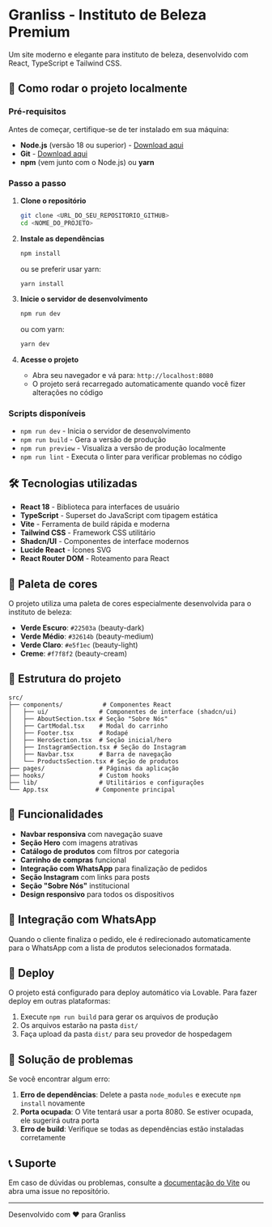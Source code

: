 
# Granliss - Instituto de Beleza Premium

Um site moderno e elegante para instituto de beleza, desenvolvido com React, TypeScript e Tailwind CSS.

## 🚀 Como rodar o projeto localmente

### Pré-requisitos

Antes de começar, certifique-se de ter instalado em sua máquina:

- **Node.js** (versão 18 ou superior) - [Download aqui](https://nodejs.org/)
- **Git** - [Download aqui](https://git-scm.com/)
- **npm** (vem junto com o Node.js) ou **yarn**

### Passo a passo

1. **Clone o repositório**
   ```bash
   git clone <URL_DO_SEU_REPOSITORIO_GITHUB>
   cd <NOME_DO_PROJETO>
   ```

2. **Instale as dependências**
   ```bash
   npm install
   ```
   ou se preferir usar yarn:
   ```bash
   yarn install
   ```

3. **Inicie o servidor de desenvolvimento**
   ```bash
   npm run dev
   ```
   ou com yarn:
   ```bash
   yarn dev
   ```

4. **Acesse o projeto**
   - Abra seu navegador e vá para: `http://localhost:8080`
   - O projeto será recarregado automaticamente quando você fizer alterações no código

### Scripts disponíveis

- `npm run dev` - Inicia o servidor de desenvolvimento
- `npm run build` - Gera a versão de produção
- `npm run preview` - Visualiza a versão de produção localmente
- `npm run lint` - Executa o linter para verificar problemas no código

## 🛠️ Tecnologias utilizadas

- **React 18** - Biblioteca para interfaces de usuário
- **TypeScript** - Superset do JavaScript com tipagem estática
- **Vite** - Ferramenta de build rápida e moderna
- **Tailwind CSS** - Framework CSS utilitário
- **Shadcn/UI** - Componentes de interface modernos
- **Lucide React** - Ícones SVG
- **React Router DOM** - Roteamento para React

## 🎨 Paleta de cores

O projeto utiliza uma paleta de cores especialmente desenvolvida para o instituto de beleza:

- **Verde Escuro**: `#22503a` (beauty-dark)
- **Verde Médio**: `#32614b` (beauty-medium) 
- **Verde Claro**: `#e5f1ec` (beauty-light)
- **Creme**: `#f7f8f2` (beauty-cream)

## 📁 Estrutura do projeto

```
src/
├── components/           # Componentes React
│   ├── ui/              # Componentes de interface (shadcn/ui)
│   ├── AboutSection.tsx # Seção "Sobre Nós"
│   ├── CartModal.tsx    # Modal do carrinho
│   ├── Footer.tsx       # Rodapé
│   ├── HeroSection.tsx  # Seção inicial/hero
│   ├── InstagramSection.tsx # Seção do Instagram
│   ├── Navbar.tsx       # Barra de navegação
│   └── ProductsSection.tsx # Seção de produtos
├── pages/               # Páginas da aplicação
├── hooks/               # Custom hooks
├── lib/                 # Utilitários e configurações
└── App.tsx             # Componente principal
```

## 🛒 Funcionalidades

- **Navbar responsiva** com navegação suave
- **Seção Hero** com imagens atrativas
- **Catálogo de produtos** com filtros por categoria
- **Carrinho de compras** funcional
- **Integração com WhatsApp** para finalização de pedidos
- **Seção Instagram** com links para posts
- **Seção "Sobre Nós"** institucional
- **Design responsivo** para todos os dispositivos

## 📱 Integração com WhatsApp

Quando o cliente finaliza o pedido, ele é redirecionado automaticamente para o WhatsApp com a lista de produtos selecionados formatada.

## 🔗 Deploy

O projeto está configurado para deploy automático via Lovable. Para fazer deploy em outras plataformas:

1. Execute `npm run build` para gerar os arquivos de produção
2. Os arquivos estarão na pasta `dist/`
3. Faça upload da pasta `dist/` para seu provedor de hospedagem

## 🐛 Solução de problemas

Se você encontrar algum erro:

1. **Erro de dependências**: Delete a pasta `node_modules` e execute `npm install` novamente
2. **Porta ocupada**: O Vite tentará usar a porta 8080. Se estiver ocupada, ele sugerirá outra porta
3. **Erro de build**: Verifique se todas as dependências estão instaladas corretamente

## 📞 Suporte

Em caso de dúvidas ou problemas, consulte a [documentação do Vite](https://vitejs.dev/) ou abra uma issue no repositório.

---

Desenvolvido com ❤️ para Granliss
